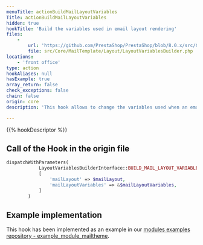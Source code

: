 ```yaml
---
menuTitle: actionBuildMailLayoutVariables
Title: actionBuildMailLayoutVariables
hidden: true
hookTitle: 'Build the variables used in email layout rendering'
files:
    -
        url: 'https://github.com/PrestaShop/PrestaShop/blob/8.0.x/src/Core/MailTemplate/Layout/LayoutVariablesBuilder.php'
        file: src/Core/MailTemplate/Layout/LayoutVariablesBuilder.php
locations:
    - 'front office'
type: action
hookAliases: null
hasExample: true
array_return: false
check_exceptions: false
chain: false
origin: core
description: 'This hook allows to change the variables used when an email layout is rendered'

---
```


{{% hookDescriptor %}}

## Call of the Hook in the origin file

```php
dispatchWithParameters(
            LayoutVariablesBuilderInterface::BUILD_MAIL_LAYOUT_VARIABLES_HOOK,
            [
                'mailLayout' => $mailLayout,
                'mailLayoutVariables' => &$mailLayoutVariables,
            ]
        )
```

## Example implementation

This hook has been implemented as an example in our [modules examples repository - example_module_mailtheme](https://github.com/PrestaShop/example-modules/blob/master/example_module_mailtheme).
